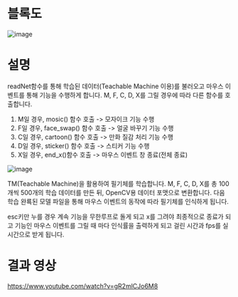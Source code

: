# 블록도
![image](https://github.com/LeeNaYoung240/Camera_App/assets/107848521/c06a6b80-e748-4d94-ba52-97dd751e3b94)

# 설명
readNet함수를 통해 학습된 데이터(Teachable Machine 이용)를 불러오고 마우스 이벤트를 통해 기능을 수행하게 합니다. M, F, C, D, X를 그릴 경우에 따라 다른 함수를 호출합니다.

1) M일 경우, mosic() 함수 호출  -> 모자이크 기능 수행
2) F일 경우, face_swap() 함수 호출 -> 얼굴 바꾸기 기능 수행
3) C일 경우, cartoon() 함수 호출  -> 만화 질감 처리 기능 수행
4) D일 경우, sticker() 함수 호출 -> 스티커 기능 수행
5) X일 경우, end_x()함수 호출 -> 마우스 이벤트 창 종료(전체 종료)

![image](https://github.com/LeeNaYoung240/Camera_App/assets/107848521/f62a551e-52b8-4fd4-8621-a24e690d580a)

TM(Teachable Machine)을 활용하여 필기체를 학습합니다. M, F, C, D, X를 총 100개씩 500개의 학습 데이터를 만든 뒤, OpenCV용 데이터 포맷으로 변환합니다. 다음 학습 완룍된 모델 파일을 통해 마우스 이벤트의 동작에 따라 필기체를 인식하게 됩니다.

esc키만 누를 경우 계속 기능을 무한루프로 돌게 되고 x를 그려야 최종적으로 종료가 되고 기능인 마우스 이벤트를 그릴 때 마다 인식률을 출력하게 되고 걸린 시간과 fps를 실시간으로 받게 됩니다.

# 결과 영상
https://www.youtube.com/watch?v=gR2mlCJo6M8
